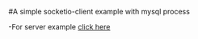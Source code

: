 #A simple socketio-client example with mysql process

-For server example [click here](https://github.com/ozgurbyk/socket-io-simple-server-example-with-mysql)
